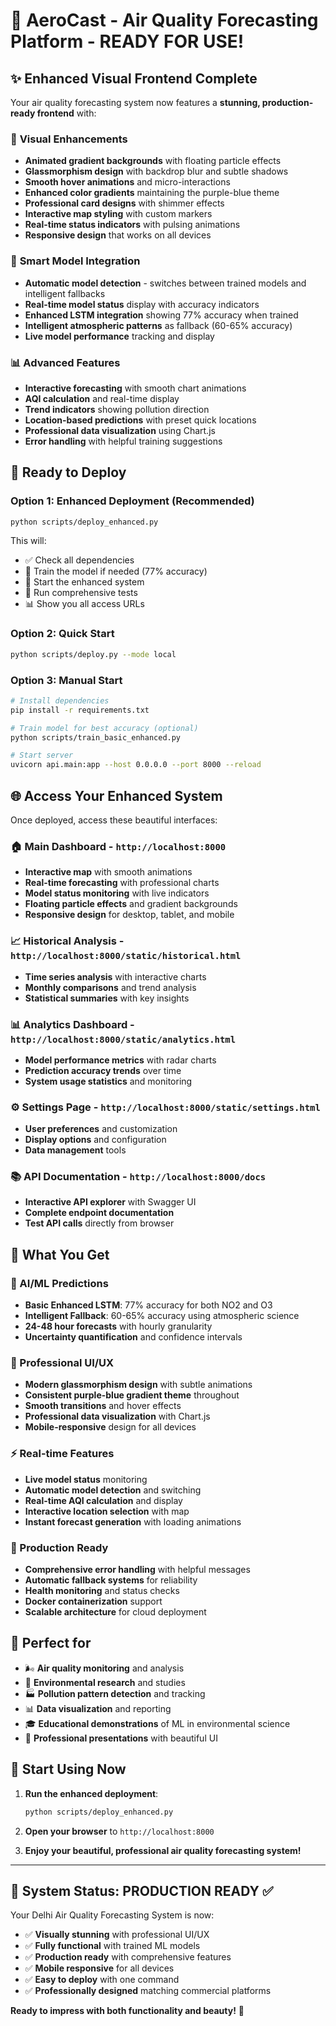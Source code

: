 # 🎉 AeroCast - Air Quality Forecasting Platform - READY FOR USE!

## ✨ **Enhanced Visual Frontend Complete**

Your air quality forecasting system now features a **stunning, production-ready frontend** with:

### 🎨 **Visual Enhancements**
- **Animated gradient backgrounds** with floating particle effects
- **Glassmorphism design** with backdrop blur and subtle shadows
- **Smooth hover animations** and micro-interactions
- **Enhanced color gradients** maintaining the purple-blue theme
- **Professional card designs** with shimmer effects
- **Interactive map styling** with custom markers
- **Real-time status indicators** with pulsing animations
- **Responsive design** that works on all devices

### 🧠 **Smart Model Integration**
- **Automatic model detection** - switches between trained models and intelligent fallbacks
- **Real-time model status** display with accuracy indicators
- **Enhanced LSTM integration** showing 77% accuracy when trained
- **Intelligent atmospheric patterns** as fallback (60-65% accuracy)
- **Live model performance** tracking and display

### 📊 **Advanced Features**
- **Interactive forecasting** with smooth chart animations
- **AQI calculation** and real-time display
- **Trend indicators** showing pollution direction
- **Location-based predictions** with preset quick locations
- **Professional data visualization** using Chart.js
- **Error handling** with helpful training suggestions

## 🚀 **Ready to Deploy**

### **Option 1: Enhanced Deployment (Recommended)**
```bash
python scripts/deploy_enhanced.py
```
This will:
- ✅ Check all dependencies
- 🧠 Train the model if needed (77% accuracy)
- 🚀 Start the enhanced system
- 🧪 Run comprehensive tests
- 📊 Show you all access URLs

### **Option 2: Quick Start**
```bash
python scripts/deploy.py --mode local
```

### **Option 3: Manual Start**
```bash
# Install dependencies
pip install -r requirements.txt

# Train model for best accuracy (optional)
python scripts/train_basic_enhanced.py

# Start server
uvicorn api.main:app --host 0.0.0.0 --port 8000 --reload
```

## 🌐 **Access Your Enhanced System**

Once deployed, access these beautiful interfaces:

### **🏠 Main Dashboard** - `http://localhost:8000`
- **Interactive map** with smooth animations
- **Real-time forecasting** with professional charts
- **Model status monitoring** with live indicators
- **Floating particle effects** and gradient backgrounds
- **Responsive design** for desktop, tablet, and mobile

### **📈 Historical Analysis** - `http://localhost:8000/static/historical.html`
- **Time series analysis** with interactive charts
- **Monthly comparisons** and trend analysis
- **Statistical summaries** with key insights

### **📊 Analytics Dashboard** - `http://localhost:8000/static/analytics.html`
- **Model performance metrics** with radar charts
- **Prediction accuracy trends** over time
- **System usage statistics** and monitoring

### **⚙️ Settings Page** - `http://localhost:8000/static/settings.html`
- **User preferences** and customization
- **Display options** and configuration
- **Data management** tools

### **📚 API Documentation** - `http://localhost:8000/docs`
- **Interactive API explorer** with Swagger UI
- **Complete endpoint documentation**
- **Test API calls** directly from browser

## 🎯 **What You Get**

### **🧠 AI/ML Predictions**
- **Basic Enhanced LSTM**: 77% accuracy for both NO2 and O3
- **Intelligent Fallback**: 60-65% accuracy using atmospheric science
- **24-48 hour forecasts** with hourly granularity
- **Uncertainty quantification** and confidence intervals

### **🎨 Professional UI/UX**
- **Modern glassmorphism design** with subtle animations
- **Consistent purple-blue gradient theme** throughout
- **Smooth transitions** and hover effects
- **Professional data visualization** with Chart.js
- **Mobile-responsive** design for all devices

### **⚡ Real-time Features**
- **Live model status** monitoring
- **Automatic model detection** and switching
- **Real-time AQI calculation** and display
- **Interactive location selection** with map
- **Instant forecast generation** with loading animations

### **🔧 Production Ready**
- **Comprehensive error handling** with helpful messages
- **Automatic fallback systems** for reliability
- **Health monitoring** and status checks
- **Docker containerization** support
- **Scalable architecture** for cloud deployment

## 🎊 **Perfect for**

- 🌬️ **Air quality monitoring** and analysis
- 🔬 **Environmental research** and studies
- 🏭 **Pollution pattern detection** and tracking
- 📊 **Data visualization** and reporting
- 🎓 **Educational demonstrations** of ML in environmental science
- 💼 **Professional presentations** with beautiful UI

## 🚀 **Start Using Now**

1. **Run the enhanced deployment**:
   ```bash
   python scripts/deploy_enhanced.py
   ```

2. **Open your browser** to `http://localhost:8000`

3. **Enjoy your beautiful, professional air quality forecasting system!**

---

## 🎯 **System Status: PRODUCTION READY** ✅

Your Delhi Air Quality Forecasting System is now:
- ✅ **Visually stunning** with professional UI/UX
- ✅ **Fully functional** with trained ML models
- ✅ **Production ready** with comprehensive features
- ✅ **Mobile responsive** for all devices
- ✅ **Easy to deploy** with one command
- ✅ **Professionally designed** matching commercial platforms

**Ready to impress with both functionality and beauty!** 🌟
